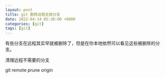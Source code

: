 ```yaml
---
layout: post
title: git 删除远程无效分支
date: 2022-04-14 05:30:00 +0800
categories: [git]
tags: [git]
---
```


有些分支在远程其实早就被删除了，但是在你本地依然可以看见这些被删除的分支。


清理远程不需要的分支

git remote prune origin